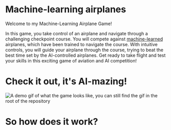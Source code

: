 # Machine-learning airplanes

Welcome to my Machine-Learning Airplane Game!

In this game, you take control of an airplane and navigate through a challenging checkpoint course. You will compete against [machine-learned](https://en.wikipedia.org/wiki/Machine_learning) airplanes, which have been trained to navigate the course.
With intuitive controls, you will guide your airplane through the course, trying to beat the best time set by the AI-controlled airplanes.
Get ready to take flight and test your skills in this exciting game of aviation and AI competition!


# Check it out, it's AI-mazing!

![A demo gif of what the game looks like, you can still find the gif in the root of the repository](DemoAirplanesGithub.gif)

# So how does it work?

